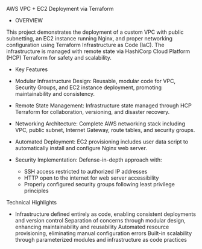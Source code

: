 AWS VPC + EC2 Deployment via Terraform

* OVERVIEW

This project demonstrates the deployment of a custom VPC with public subnetting, an EC2 instance running Nginx, and proper networking configuration using Terraform Infrastructure as Code (IaC). The infrastructure is managed with remote state via HashiCorp Cloud Platform (HCP) Terraform for safety and scalability.

* Key Features

- Modular Infrastructure Design: Reusable, modular code for VPC, Security Groups, and EC2 instance deployment, promoting maintainability and consistency.

- Remote State Management: Infrastructure state managed through HCP Terraform for collaboration, versioning, and disaster recovery.
- Networking Architecture: Complete AWS networking stack including VPC, public subnet, Internet Gateway, route tables, and security groups.
- Automated Deployment: EC2 provisioning includes user data script to automatically install and configure Nginx web server.
- Security Implementation: Defense-in-depth approach with:
  - SSH access restricted to authorized IP addresses
  - HTTP open to the internet for web server accessibility
  - Properly configured security groups following least privilege principles



Technical Highlights

- Infrastructure defined entirely as code, enabling consistent deployments and version control
Separation of concerns through modular design, enhancing maintainability and reusability
Automated resource provisioning, eliminating manual configuration errors
Built-in scalability through parameterized modules and infrastructure as code practices
